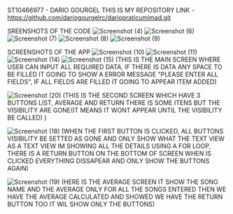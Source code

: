 ST10466977 - DARIO GOURGEL
THIS IS MY REPOSITORY LINK - https://github.com/dariogourgelrc/dariopraticumimad.git

SREENSHOTS OF THE CODE 
![Screenshot (4)](https://github.com/user-attachments/assets/dc1e5ed5-7cdf-4fe9-9564-ed20438124ae)
![Screenshot (6)](https://github.com/user-attachments/assets/248bba4b-c4a9-4ae7-9144-c5a1756b3e53)
![Screenshot (7)](https://github.com/user-attachments/assets/ed9d80b4-0599-4935-adc9-0aaf978d8c28)
![Screenshot (8)](https://github.com/user-attachments/assets/acdcb2c6-c947-4444-beeb-deaefaf15b4a)
![Screenshot (9)](https://github.com/user-attachments/assets/8dbc6bd4-e920-4868-9f47-d711c5c12dc6)

SCREENSHOTS OF THE APP
![Screenshot (10)](https://github.com/user-attachments/assets/4a61a602-35c5-44d1-922d-c3fc4d3195e0)
![Screenshot (11)](https://github.com/user-attachments/assets/292438e1-430f-41a8-9a63-ce970fcf3ebd)
![Screenshot (14)](https://github.com/user-attachments/assets/4cdb63ba-635d-413e-91e0-688c4fb6514a)
![Screenshot (15)](https://github.com/user-attachments/assets/d07a9489-17a0-4ebd-86f7-eb6f53fefb1d)
(THIS IS THE MAIN SCREEN WHERE USER CAN INPUT ALL REQUIRED DATA, IF THERE IS DATA ANY SPACE TO BE FILLED IT GOING TO SHOW A ERROR MESSAGE "PLEASE ENTER ALL FIELDS", IF ALL FIELDS ARE FILLED IT GOING TO APPEAR ITEM ADDED)

![Screenshot (20)](https://github.com/user-attachments/assets/762329ee-b7f0-487f-be59-0aff6a12b545)
(THIS IS THE SECOND SCREEN WHICH HAVE 3 BUTTONS LIST, AVERAGE AND RETURN THERE IS SOME ITENS BUT THE VISIBILITY ARE GONE(IT MEANS IT WONT APPEAR UNTIL THE VISIBILITY BE CALLED) )

![Screenshot (18)](https://github.com/user-attachments/assets/c2c600db-4355-47f9-9bbf-ddd0c11ad2c5)
(WHEN THE FIRST BUTTON IS CLICKED, ALL BUTTONS VISIBILITY BE SETTED AS GONE AND ONLY SHOW WHAT THE TEXT VIEW AS A TEXT VIEW IM SHOWING ALL THE DETAILS USING A FOR LOOP, THERE IS A RETURN BUTTON ON THE BOTTOM OF SCREEN WHEN IS CLICKED EVERYTHING DISSAPEAR AND ONLY SHOW THE BUTTONS AGAIN)

![Screenshot (19)](https://github.com/user-attachments/assets/fcd02990-2c3b-41c7-856c-216b7d8d80aa)
(HERE IS THE AVERAGE SCREEN IT SHOW THE SONG NAME AND THE AVERAGE ONLY FOR ALL THE SONGS ENTERED THEN WE HAVE THE AVERAGE  CALCULATED AND SHOWED WE HAVE THE RETURN BUTTON TOO IT WIL SHOW ONLY THE BUTTONS)
